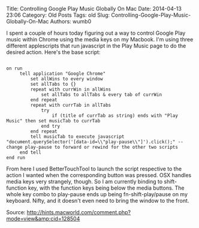 Title: Controlling Google Play Music Globally On Mac
Date: 2014-04-13 23:06
Category: Old Posts
Tags: old
Slug: Controlling-Google-Play-Music-Globally-On-Mac
Authors: wumb0

I spent a couple of hours today figuring out a way to control Google Play music within Chrome using the media keys on my Macbook. I'm using three different applescripts that run javascript in the Play Music page to do the desired action. Here's the base script:
<pre><code class="lang:applescript">
on run
     tell application "Google Chrome"
         set allWins to every window
         set allTabs to {}
         repeat with currWin in allWins
             set allTabs to allTabs &amp; every tab of currWin
         end repeat
         repeat with currTab in allTabs
             try
                 if (title of currTab as string) ends with "Play Music" then set musicTab to currTab
             end try
         end repeat
         tell musicTab to execute javascript "document.querySelector('[data-id=\\"play-pause\\"]').click();" -- change play-pause to forward or rewind for the other two scripts
     end tell
end run
</code></pre>
From here I used BetterTouchTool to launch the script respective to the action I wanted when the corresponding button was pressed. OSX handles media keys very strangely, though. So I am currently binding to shift-function key, with the function keys being below the media buttons. The whole key combo to play-pause ends up being fn-shift-play/pause on my keyboard. Nifty, and it doesn't even need to bring the window to the front.

Source: <a href="http://hints.macworld.com/comment.php?mode=view&amp;cid=128504" target="_blank">http://hints.macworld.com/comment.php?mode=view&amp;cid=128504</a>
